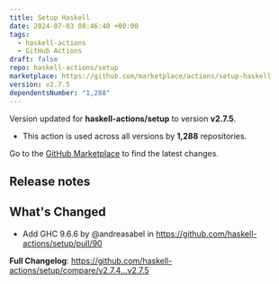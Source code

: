 ```yaml
---
title: Setup Haskell
date: 2024-07-03 08:46:40 +00:00
tags:
  - haskell-actions
  - GitHub Actions
draft: false
repo: haskell-actions/setup
marketplace: https://github.com/marketplace/actions/setup-haskell
version: v2.7.5
dependentsNumber: "1,288"
---
```



Version updated for **haskell-actions/setup** to version **v2.7.5**.
- This action is used across all versions by **1,288** repositories.

Go to the [GitHub Marketplace](https://github.com/marketplace/actions/setup-haskell) to find the latest changes.

## Release notes


## What's Changed
* Add GHC 9.6.6 by @andreasabel in https://github.com/haskell-actions/setup/pull/90


**Full Changelog**: https://github.com/haskell-actions/setup/compare/v2.7.4...v2.7.5

